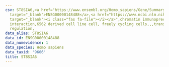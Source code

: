 ```yaml
---
csv: ST8SIA6,<a href="https://www.ensembl.org/Homo_sapiens/Gene/Summary?db=core;g=ENSG00000148488"
  target="_blank">ENSG00000148488</a>,<a href="https://www.ncbi.nlm.nih.gov/pubmed/23959860"
  target="_blank"><i class="fas fa-file"></i></a>",chromatin immunoprecipitation assay,direct
  interaction,K562 derived cell line cell, freely cycling cells,,,transcriptional
  regulation,
data_alias: ST8SIA6
data_id: ENSG00000148488
data_numevidence: 1
data_species: Homo sapiens
data_taxid: '9606'
title: ST8SIA6
---
```

